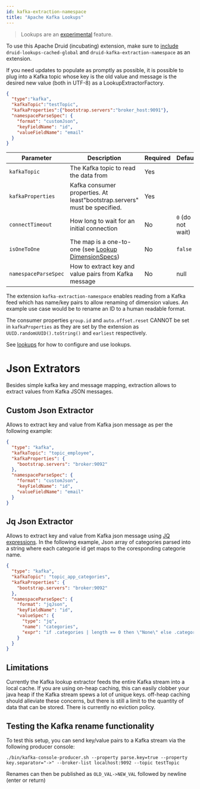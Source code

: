 ```yaml
---
id: kafka-extraction-namespace
title: "Apache Kafka Lookups"
---
```


<!--
  ~ Licensed to the Apache Software Foundation (ASF) under one
  ~ or more contributor license agreements.  See the NOTICE file
  ~ distributed with this work for additional information
  ~ regarding copyright ownership.  The ASF licenses this file
  ~ to you under the Apache License, Version 2.0 (the
  ~ "License"); you may not use this file except in compliance
  ~ with the License.  You may obtain a copy of the License at
  ~
  ~   http://www.apache.org/licenses/LICENSE-2.0
  ~
  ~ Unless required by applicable law or agreed to in writing,
  ~ software distributed under the License is distributed on an
  ~ "AS IS" BASIS, WITHOUT WARRANTIES OR CONDITIONS OF ANY
  ~ KIND, either express or implied.  See the License for the
  ~ specific language governing permissions and limitations
  ~ under the License.
  -->

> Lookups are an [experimental](../experimental.md) feature.

To use this Apache Druid (incubating) extension, make sure to [include](../../development/extensions.md#loading-extensions) `druid-lookups-cached-global` and `druid-kafka-extraction-namespace` as an extension.

If you need updates to populate as promptly as possible, it is possible to plug into a Kafka topic whose key is the old value and message is the desired new value (both in UTF-8) as a LookupExtractorFactory.

```json
{
  "type":"kafka",
  "kafkaTopic":"testTopic",
  "kafkaProperties":{"bootstrap.servers":"broker_host:9091"},
  "namespaceParseSpec": {
    "format": "customJson",
    "keyFieldName": "id",
    "valueFieldName": "email"
  }
}
```

|Parameter|Description|Required|Default|
|---------|-----------|--------|-------|
|`kafkaTopic`|The Kafka topic to read the data from|Yes||
|`kafkaProperties`|Kafka consumer properties. At least"bootstrap.servers" must be specified. |Yes||
|`connectTimeout`|How long to wait for an initial connection|No|`0` (do not wait)|
|`isOneToOne`|The map is a one-to-one (see [Lookup DimensionSpecs](../../querying/dimensionspecs.md))|No|`false`|
|`namespaceParseSpec`|How to extract key and value pairs from Kafka message|No|null|

The extension `kafka-extraction-namespace` enables reading from a Kafka feed which has name/key pairs to allow renaming of dimension values. An example use case would be to rename an ID to a human readable format.

The consumer properties `group.id` and `auto.offset.reset` CANNOT be set in `kafkaProperties` as they are set by the extension as `UUID.randomUUID().toString()` and `earliest` respectively.

See [lookups](../../querying/lookups.md) for how to configure and use lookups.

# Json Extrators

Besides simple kafka key and message mapping, extraction allows to extract values from Kafka JSON messages.

## Custom Json Extractor
Allows to extract key and value from Kafka json message as per the following example:

```json
{
  "type": "kafka",
  "kafkaTopic": "topic_employee",
  "kafkaProperties": {
    "bootstrap.servers": "broker:9092"
  },
  "namespaceParseSpec": {
    "format": "customJson",
    "keyFieldName": "id",
    "valueFieldName": "email"
  }
}
```

## Jq Json Extractor

Allows to extract key and value from Kafka json message using [JQ expressions](https://github.com/stedolan/jq/wiki/Cookbook). In the following example, Json array of categories parsed into a string where each categorie id get maps to the coresponding categorie name.

```json
{
  "type": "kafka",
  "kafkaTopic": "topic_app_categories",
  "kafkaProperties": {
    "bootstrap.servers": "broker:9092"
  },
  "namespaceParseSpec": {
    "format": "jqJson",
    "keyFieldName": "id",
    "valueSpec": {
      "type": "jq",
      "name": "categories",
      "expr": "if .categories | length == 0 then \"None\" else .categories |  map (if .== 1 then \"Entertainment\" elif . == 2 then \"Games\" else \"Unknown\" end) end"
    }
  }
}
```


## Limitations

Currently the Kafka lookup extractor feeds the entire Kafka stream into a local cache. If you are using on-heap caching, this can easily clobber your java heap if the Kafka stream spews a lot of unique keys.
off-heap caching should alleviate these concerns, but there is still a limit to the quantity of data that can be stored.
There is currently no eviction policy.

## Testing the Kafka rename functionality

To test this setup, you can send key/value pairs to a Kafka stream via the following producer console:

```
./bin/kafka-console-producer.sh --property parse.key=true --property key.separator="->" --broker-list localhost:9092 --topic testTopic
```

Renames can then be published as `OLD_VAL->NEW_VAL` followed by newline (enter or return)
